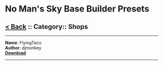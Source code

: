 # No Man's Sky Base Builder Presets  

## [< Back](https://charliebanks.github.io/nms-base-builder-presets/) :: Category:: Shops

___

__Name__: FlyingTaco  
__Author__: djmonkey  
[__Download__](https://raw.githubusercontent.com/charliebanks/nms-base-builder-presets/master/Shops/djmonkey_FlyingTaco.json)  

___

